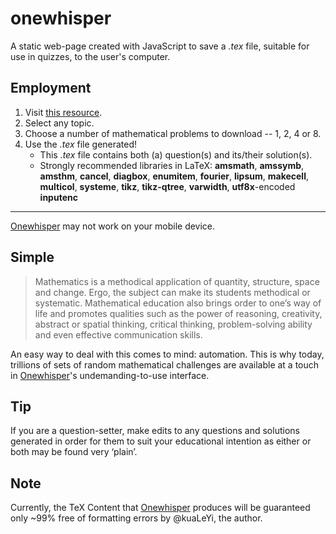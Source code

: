 # onewhisper
A static web-page created with JavaScript to save a _.tex_ file, suitable for use in quizzes, to the user's computer.
## Employment
1. Visit [this resource](https://kualeyi.github.io/onewhisper).
2. Select any topic.
3. Choose a number of mathematical problems to download -- 1, 2, 4 or 8.
4. Use the _.tex_ file generated!
    * This _.tex_ file contains both (a) question(s) and its/their solution(s).
    * Strongly recommended libraries in LaTeX: **amsmath**, **amssymb**, **amsthm**, **cancel**, **diagbox**, **enumitem**, **fourier**, **lipsum**, **makecell**, **multicol**, **systeme**, **tikz**, **tikz-qtree**, **varwidth**, **utf8x**-encoded **inputenc**
---
[Onewhisper](https://kualeyi.github.io/onewhisper) may not work on your mobile device.
## Simple
>Mathematics is a methodical application of quantity, structure,
>space and change. Ergo, the subject can make its students
>methodical or systematic. Mathematical education also brings order
>to one’s way of life and promotes qualities such as the power of
>reasoning, creativity, abstract or spatial thinking, critical
>thinking, problem-solving ability and even effective communication
>skills.

An easy way to deal with this comes to mind: automation. This is why today, trillions of sets of random mathematical challenges are available at a touch in [Onewhisper](https://kualeyi.github.io/onewhisper)'s undemanding-to-use interface.
## Tip
If you are a question-setter, make edits to any questions and solutions generated in order for them to suit your educational intention as either or both may be found very ‘plain’.
## Note
Currently, the TeX Content that [Onewhisper](https://kualeyi.github.io/onewhisper) produces will be guaranteed only ~99% free of formatting errors by @kuaLeYi, the author.
